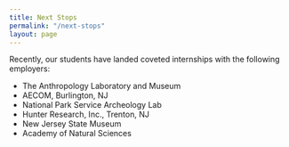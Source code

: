 ```yaml
---
title: Next Stops
permalink: "/next-stops"
layout: page
---
```

Recently, our students have landed coveted internships with the following employers:

- The Anthropology Laboratory and Museum
- AECOM, Burlington, NJ
- National Park Service Archeology Lab
- Hunter Research, Inc., Trenton, NJ
- New Jersey State Museum
- Academy of Natural Sciences
